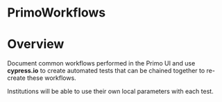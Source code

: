 # PrimoWorkflows
<h1>Overview</h1>
<p>Document common workflows performed in the Primo UI and use <b>cypress.io</b> to create automated tests that can be chained together to re-create these workflows.</p>
<p>Institutions will be able to use their own local parameters with each test.</p>
